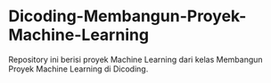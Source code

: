 # Dicoding-Membangun-Proyek-Machine-Learning
Repository ini berisi proyek Machine Learning dari kelas Membangun Proyek Machine Learning di Dicoding.
